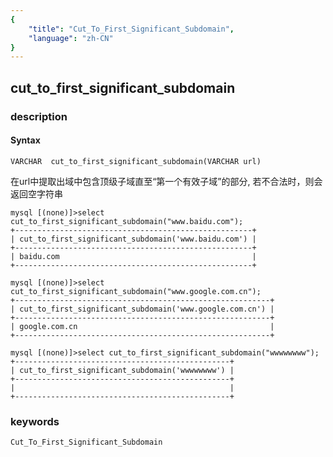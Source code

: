 ```yaml
---
{
    "title": "Cut_To_First_Significant_Subdomain",
    "language": "zh-CN"
}
---
```


<!-- 
Licensed to the Apache Software Foundation (ASF) under one
or more contributor license agreements.  See the NOTICE file
distributed with this work for additional information
regarding copyright ownership.  The ASF licenses this file
to you under the Apache License, Version 2.0 (the
"License"); you may not use this file except in compliance
with the License.  You may obtain a copy of the License at

  http://www.apache.org/licenses/LICENSE-2.0

Unless required by applicable law or agreed to in writing,
software distributed under the License is distributed on an
"AS IS" BASIS, WITHOUT WARRANTIES OR CONDITIONS OF ANY
KIND, either express or implied.  See the License for the
specific language governing permissions and limitations
under the License.
-->

## cut_to_first_significant_subdomain
### description
#### Syntax

`VARCHAR  cut_to_first_significant_subdomain(VARCHAR url)`

在url中提取出域中包含顶级子域直至“第一个有效子域”的部分, 若不合法时，则会返回空字符串

```
mysql [(none)]>select cut_to_first_significant_subdomain("www.baidu.com");
+-----------------------------------------------------+
| cut_to_first_significant_subdomain('www.baidu.com') |
+-----------------------------------------------------+
| baidu.com                                           |
+-----------------------------------------------------+

mysql [(none)]>select cut_to_first_significant_subdomain("www.google.com.cn");
+---------------------------------------------------------+
| cut_to_first_significant_subdomain('www.google.com.cn') |
+---------------------------------------------------------+
| google.com.cn                                           |
+---------------------------------------------------------+

mysql [(none)]>select cut_to_first_significant_subdomain("wwwwwwww");
+------------------------------------------------+
| cut_to_first_significant_subdomain('wwwwwwww') |
+------------------------------------------------+
|                                                |
+------------------------------------------------+

```

### keywords
    Cut_To_First_Significant_Subdomain
